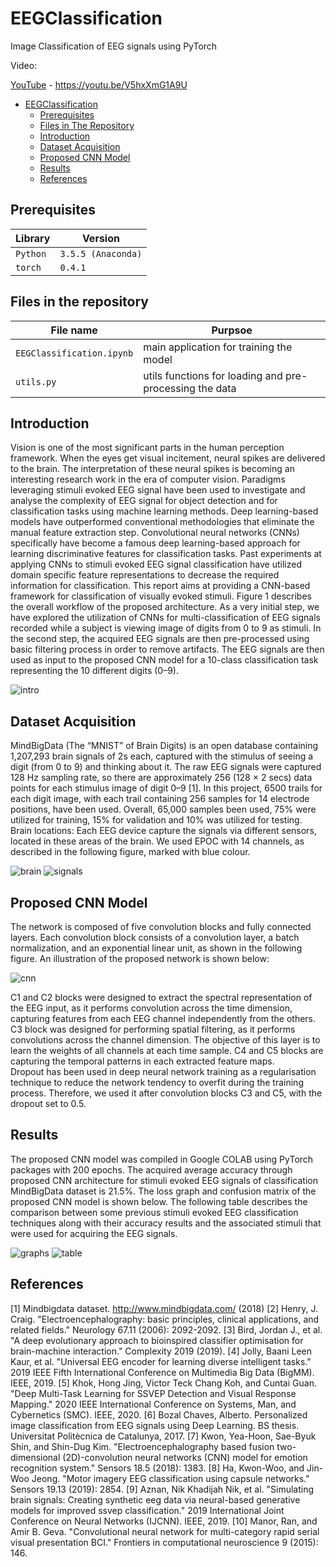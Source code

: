 # EEGClassification

Image Classification of EEG signals using PyTorch

Video:

[YouTube](https://youtu.be/V5hxXmG1A9U) - https://youtu.be/V5hxXmG1A9U


- [EEGClassification](#EEGClassification)
  * [Prerequisites](#prerequisites)
  * [Files in The Repository](#files-in-the-repository)
  * [Introduction](#introduction)
  * [Dataset Acquisition](#dataset-acquisition) 
  * [Proposed CNN Model](#proposed-cnn-model)
  * [Results](#results)
  * [References](#references)


## Prerequisites
|Library         | Version |
|----------------------|----|
|`Python`|  `3.5.5 (Anaconda)`|
|`torch`|  `0.4.1`|


## Files in the repository
|File name         | Purpsoe |
|----------------------|------|
|`EEGClassification.ipynb`| main application for training the model|
|`utils.py`| utils functions for loading and pre-processing the data|


## Introduction
Vision is one of the most significant parts in the human perception framework. When the eyes get visual incitement, neural spikes are delivered to the brain. The interpretation of these neural spikes is becoming an interesting research work in the era of computer vision. Paradigms leveraging stimuli evoked EEG signal have been used to investigate and analyse the complexity of EEG signal for object detection and for classification tasks using machine learning methods. 
Deep learning-based models have outperformed conventional methodologies that eliminate the manual feature extraction step. Convolutional neural networks (CNNs) specifically have become a famous deep learning-based approach for learning discriminative features for classification tasks. Past experiments at applying CNNs to stimuli evoked EEG signal classification have utilized domain specific feature representations to decrease the required information for classification. 
This report aims at providing a CNN-based framework for classification of visually evoked stimuli. Figure 1 describes the overall workflow of the proposed architecture. 
As a very initial step, we have explored the utilization of CNNs for multi-classification of EEG signals recorded while a subject is viewing image of digits from 0 to 9 as stimuli. In the second step, the acquired EEG signals are then pre-processed using basic filtering process in order to remove artifacts. The EEG signals are then used as input to the proposed CNN model for a 10-class classification task representing the 10 different digits (0–9). 

![intro](https://github.com/NitzanShitrit/EEGClassification/blob/master/images/intro.png)


## Dataset Acquisition
MindBigData (The “MNIST” of Brain Digits) is an open database containing 1,207,293 brain signals of 2s each, captured with the stimulus of seeing a digit (from 0 to 9) and thinking about it. The raw EEG signals were captured 128 Hz sampling rate, so there are approximately 256 (128 × 2 secs) data points for each stimulus image of digit 0–9 [1]. In this project, 6500 trails for each digit image, with each trail containing 256 samples for 14 electrode positions, have been used. Overall, 65,000 samples been used, 75% were utilized for training, 15% for validation and 10% was utilized for testing.
Brain locations:
Each EEG device capture the signals via different sensors, located in these areas of the brain.
We used EPOC with 14 channels, as described in the following figure, marked with blue colour.

![brain](https://github.com/NitzanShitrit/EEGClassification/blob/master/images/brain.png)
![signals](https://github.com/NitzanShitrit/EEGClassification/blob/master/images/signals.png)


## Proposed CNN Model
The network is composed of five convolution blocks and fully connected layers. Each convolution block consists of a convolution layer, a batch normalization, and an exponential linear unit, as shown in the following figure. 
An illustration of the proposed network is shown below:

![cnn](https://github.com/NitzanShitrit/EEGClassification/blob/master/images/cnn.png)

C1 and C2 blocks were designed to extract the spectral representation of the EEG input, as it performs convolution across the time dimension, capturing features from each EEG channel independently from the others.
C3 block was designed for performing spatial filtering, as it performs convolutions across the channel dimension. The objective of this layer is to learn the weights of all channels at each time sample.
C4 and C5 blocks are capturing the temporal patterns in each extracted feature maps.  
Dropout has been used in deep neural network training as a regularisation technique to reduce the network tendency to overfit during the training process. 
Therefore, we used it after convolution blocks C3 and C5, with the dropout set to 0.5.


## Results
The proposed CNN model was compiled in Google COLAB using PyTorch packages with 200 epochs. 
The acquired average accuracy through proposed CNN architecture for stimuli evoked EEG signals of classification MindBigData dataset is 21.5%. 
The loss graph and confusion matrix of the proposed CNN model is shown below.
The following table describes the comparison between some previous stimuli evoked EEG classification techniques along with their accuracy results and the associated stimuli that were used for acquiring the EEG signals. 

![graphs](https://github.com/NitzanShitrit/EEGClassification/blob/master/images/graphs.png)
![table](https://github.com/NitzanShitrit/EEGClassification/blob/master/images/table.png)


## References
[1]	Mindbigdata dataset. http://www.mindbigdata.com/ (2018)
[2]	Henry, J. Craig. "Electroencephalography: basic principles, clinical applications, and related fields." Neurology 67.11 (2006): 2092-2092. 
[3]	Bird, Jordan J., et al. "A deep evolutionary approach to bioinspired classifier optimisation for brain-machine interaction." Complexity 2019 (2019).
[4]	Jolly, Baani Leen Kaur, et al. "Universal EEG encoder for learning diverse intelligent tasks." 2019 IEEE Fifth International Conference on Multimedia Big Data (BigMM). IEEE, 2019. 
[5]	Khok, Hong Jing, Victor Teck Chang Koh, and Cuntai Guan. "Deep Multi-Task Learning for SSVEP Detection and Visual Response Mapping." 2020 IEEE International Conference on Systems, Man, and Cybernetics (SMC). IEEE, 2020.
[6]	Bozal Chaves, Alberto. Personalized image classification from EEG signals using Deep Learning. BS thesis. Universitat Politècnica de Catalunya, 2017.
[7]	Kwon, Yea-Hoon, Sae-Byuk Shin, and Shin-Dug Kim. "Electroencephalography based fusion two-dimensional (2D)-convolution neural networks (CNN) model for emotion recognition system." Sensors 18.5 (2018): 1383.
[8]	Ha, Kwon-Woo, and Jin-Woo Jeong. "Motor imagery EEG classification using capsule networks." Sensors 19.13 (2019): 2854.
[9]	Aznan, Nik Khadijah Nik, et al. "Simulating brain signals: Creating synthetic eeg data via neural-based generative models for improved ssvep classification." 2019 International Joint Conference on Neural Networks (IJCNN). IEEE, 2019.
[10]	Manor, Ran, and Amir B. Geva. "Convolutional neural network for multi-category rapid serial visual presentation BCI." Frontiers in computational neuroscience 9 (2015): 146.
